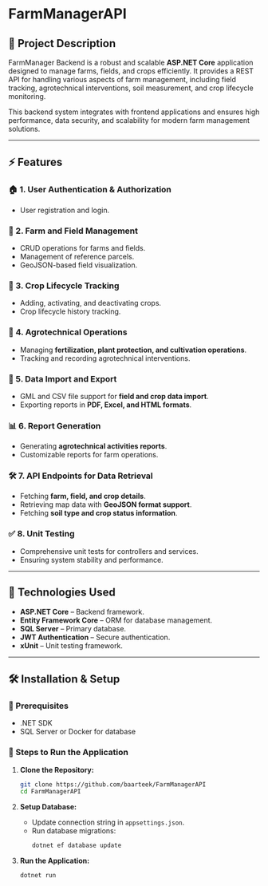 # FarmManagerAPI

## 📌 Project Description

FarmManager Backend is a robust and scalable **ASP.NET Core** application designed to manage farms, fields, and crops efficiently. It provides a REST API for handling various aspects of farm management, including field tracking, agrotechnical interventions, soil measurement, and crop lifecycle monitoring.

This backend system integrates with frontend applications and ensures high performance, data security, and scalability for modern farm management solutions.

---

## ⚡ Features

### 🏠 1. User Authentication & Authorization
- User registration and login.

### 🌾 2. Farm and Field Management
- CRUD operations for farms and fields.
- Management of reference parcels.
- GeoJSON-based field visualization.

### 🌱 3. Crop Lifecycle Tracking
- Adding, activating, and deactivating crops.
- Crop lifecycle history tracking.

### 🚜 4. Agrotechnical Operations
- Managing **fertilization, plant protection, and cultivation operations**.
- Tracking and recording agrotechnical interventions.

### 📂 5. Data Import and Export
- GML and CSV file support for **field and crop data import**.
- Exporting reports in **PDF, Excel, and HTML formats**.

### 📊 6. Report Generation
- Generating **agrotechnical activities reports**.
- Customizable reports for farm operations.

### 🛠️ 7. API Endpoints for Data Retrieval
- Fetching **farm, field, and crop details**.
- Retrieving map data with **GeoJSON format support**.
- Fetching **soil type and crop status information**.

### ✅ 8. Unit Testing
- Comprehensive unit tests for controllers and services.
- Ensuring system stability and performance.

---

## 🚀 Technologies Used
- **ASP.NET Core** – Backend framework.
- **Entity Framework Core** – ORM for database management.
- **SQL Server** – Primary database.
- **JWT Authentication** – Secure authentication.
- **xUnit** – Unit testing framework.

---

## 🛠️ Installation & Setup

### 📌 Prerequisites
- .NET SDK
- SQL Server or Docker for database

### 🔧 Steps to Run the Application

1. **Clone the Repository:**
   ```bash
   git clone https://github.com/baarteek/FarmManagerAPI
   cd FarmManagerAPI
   ```

2. **Setup Database:**
   - Update connection string in `appsettings.json`.
   - Run database migrations:
     ```bash
     dotnet ef database update
     ```

3. **Run the Application:**
   ```bash
   dotnet run
   ```






